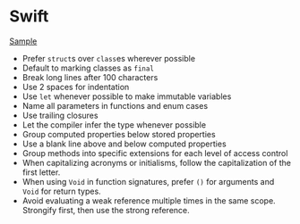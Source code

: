 Swift
=====

[Sample](sample.swift)

* Prefer `struct`s over `class`es wherever possible
* Default to marking classes as `final`
* Break long lines after 100 characters
* Use 2 spaces for indentation
* Use `let` whenever possible to make immutable variables
* Name all parameters in functions and enum cases
* Use trailing closures
* Let the compiler infer the type whenever possible
* Group computed properties below stored properties
* Use a blank line above and below computed properties
* Group methods into specific extensions for each level of access control
* When capitalizing acronyms or initialisms, follow the capitalization of the
  first letter.
* When using `Void` in function signatures, prefer `()` for arguments and
  `Void` for return types.
* Avoid evaluating a weak reference multiple times in the same scope.
  Strongify first, then use the strong reference.
